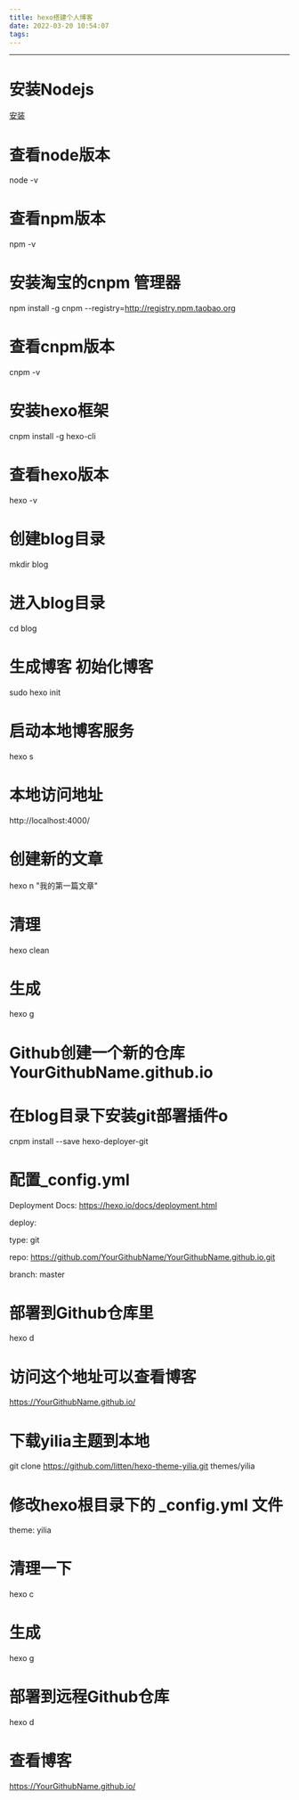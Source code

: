 ```yaml
---
title: hexo搭建个人博客
date: 2022-03-20 10:54:07
tags:
---
```


---
# 安装Nodejs
[安装](https://www.runoob.com/nodejs/nodejs-install-setup.html)

# 查看node版本
node -v	
# 查看npm版本
npm -v	
# 安装淘宝的cnpm 管理器
npm install -g cnpm --registry=http://registry.npm.taobao.org	
# 查看cnpm版本
cnpm -v	
# 安装hexo框架
cnpm install -g hexo-cli
# 查看hexo版本    
hexo -v
# 创建blog目录	
mkdir blog
# 进入blog目录	
cd blog	 
# 生成博客 初始化博客
sudo hexo init
# 启动本地博客服务 	
hexo s	
# 本地访问地址
http://localhost:4000/	
# 创建新的文章
hexo n "我的第一篇文章"  
# 清理
hexo clean 
# 生成
hexo g 
# Github创建一个新的仓库 YourGithubName.github.io
# 在blog目录下安装git部署插件o
cnpm install --save hexo-deployer-git 
# 配置_config.yml 
Deployment
Docs: https://hexo.io/docs/deployment.html

deploy:

type: git

repo: https://github.com/YourGithubName/YourGithubName.github.io.git

branch: master

# 部署到Github仓库里
hexo d
# 访问这个地址可以查看博客
https://YourGithubName.github.io/  
 
 # 下载yilia主题到本地
 git clone https://github.com/litten/hexo-theme-yilia.git themes/yilia 

# 修改hexo根目录下的 _config.yml 文件
 theme: yilia
# 清理一下
hexo c	
# 生成
hexo g	
# 部署到远程Github仓库
hexo d	
# 查看博客
https://YourGithubName.github.io/  